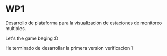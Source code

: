 # WP1
Desarrollo de plataforma para la visualización de estaciones de monitoreo multiples.

Let's the game beging :D

He terminado de desarrollar la primera version
verificacion 1
